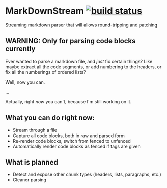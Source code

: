 # MarkDownStream [![build status](https://secure.travis-ci.org/agnoster/markdownstream.png)](http://travis-ci.org/agnoster/markdownstream)

Streaming markdown parser that will allows round-tripping and patching

## WARNING: Only for parsing code blocks currently

Ever wanted to parse a markdown file, and *just* fix certain things? Like maybe extract all the code segments, or add numbering to the headers, or fix all the numberings of ordered lists?

Well, now you can.

...

Actually, right *now* you can't, because I'm still working on it.

## What you can do right now:

* Stream through a file
* Capture all code blocks, both in raw and parsed form
* Re-render code blocks, switch from fenced to unfenced
* Automatically render code blocks as fenced if tags are given

## What is planned

* Detect and expose other chunk types (headers, lists, paragraphs, etc.)
* Cleaner parsing

